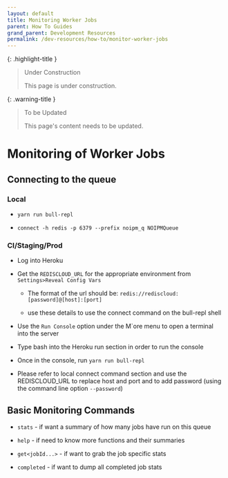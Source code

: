 ```yaml
---
layout: default
title: Monitoring Worker Jobs
parent: How To Guides
grand_parent: Development Resources
permalink: /dev-resources/how-to/monitor-worker-jobs
---
```


{: .highlight-title }
> Under Construction
>
> This page is under construction.

{: .warning-title }
> To be Updated
>
> This page's content needs to be updated.

# Monitoring of Worker Jobs

## Connecting to the queue

### Local

- `yarn run bull-repl`

- `connect -h redis -p 6379 --prefix noipm_q NOIPMQueue`

### CI/Staging/Prod

- Log into Heroku

- Get the `REDISCLOUD_URL` for the appropriate environment from
`Settings>Reveal Config Vars`

  - The format of the url should be:
    `redis://rediscloud:[password]@[host]:[port]`

  - use these details to use the connect command on the bull-repl
    shell

- Use the `Run Console` option under the M`ore menu to open a terminal
into the server

- Type bash into the Heroku run section in order to run the console

- Once in the console, run `yarn run bull-repl`

- Please refer to local connect command section and use the
    REDISCLOUD_URL to replace host and port and to add password (using
    the command line option `--password`)

## Basic Monitoring Commands

- `stats` - if want a summary of how many jobs have run on this queue

- `help` - if need to know more functions and their summaries

- `get<jobId...>` - if want to grab the job specific stats

- `completed` - if want to dump all completed job stats

